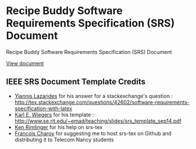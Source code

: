 Recipe Buddy Software Requirements Specification (SRS) Document
========

Recipe Buddy Software Requirements Specification (SRS) Document

[View document](https://github.com/MatthewCS/CS350-requirements-doc/blob/build/srs.pdf)

## IEEE SRS Document Template Credits

- [Yiannis Lazarides](http://tex.stackexchange.com/users/963/yiannis-lazarides) for his answer for a stackexchange's question :
http://tex.stackexchange.com/questions/42602/software-requirements-specification-with-latex
- [Karl E. Wiegers](http://karlwiegers.com) for his template :
http://www.se.rit.edu/~emad/teaching/slides/srs_template_sep14.pdf
- [Ken Rimlinger](https://nurupoga.org) for his help on srs-tex
- [François Charoy](http://www.loria.fr/~charoy/) for suggesting me to host srs-tex on Github and distributing it to Telecom Nancy students
